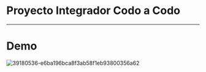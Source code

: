 
# Proyecto Integrador Codo a Codo
***
# Demo
![39180536-e6ba196bca8f3ab58f1eb93800356a62](https://user-images.githubusercontent.com/50332167/233759193-dc464c20-f2b1-4bd7-9830-22ceb5ac1d7f.png)
